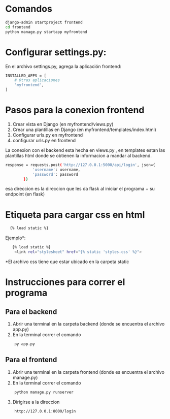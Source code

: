 # Comandos
```bash
django-admin startproject frontend
cd frontend
python manage.py startapp myfrontend
```
# Configurar settings.py:
En el archivo settings.py, agrega la aplicación frontend:
```bash
INSTALLED_APPS = [
    # Otras aplicaciones
    'myfrontend',
]
```
# Pasos para la conexion frontend
1. Crear  vista en Django (en myfrontend/views.py)
2. Crear una plantillas en Django (en myfrontend/templates/index.html)
3. Configurar urls.py en myfrontend
4. configurar urls.py en frontend

La conexion con el backend esta hecha en views.py , en templates estan las plantillas html donde se obtienen la informacion a mandar al backend.
 

```bash
response = requests.post('http://127.0.0.1:5000/api/login', json={
            'username': username,
            'password': password
        })
```
esa direccion es la direccion que les da flask al iniciar el programa + su endpoint (en flask)

# Etiqueta para cargar css en html
```bash
  {% load static %}
```

Ejemplo*:
```bash
   {% load static %}
    <link rel="stylesheet" href="{% static 'styles.css' %}">
```
*El archivo css tiene que estar ubicado en la carpeta static 

# Instrucciones para correr el programa
## Para el backend
1. Abrir una terminal en la carpeta backend (donde se encuentra el archivo app.py)
2. En la terminal correr el comando
```bash
    py app.py
```
## Para el frontend
1. Abrir una terminal en la carpeta frontend (donde es encuentra el archivo manage.py)
2. En la terminal correr el comando
```bash
    python manage.py runserver
```
3. Dirigirse a la direccion
```bash
    http://127.0.0.1:8000/login
```
